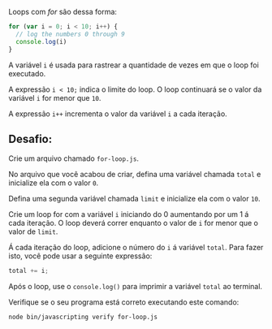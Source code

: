 Loops com *for* são dessa forma:

```js
for (var i = 0; i < 10; i++) {
  // log the numbers 0 through 9
  console.log(i)
}
```

A variável `i` é usada para rastrear a quantidade de vezes em que o loop foi executado.

A expressão `i < 10;` indica o limite do loop.
O loop continuará se o valor da variável `i` for menor que `10`.

A expressão `i++` incrementa o valor da variável `i` a cada iteração.

## Desafio:

Crie um arquivo chamado `for-loop.js`.

No arquivo que você acabou de criar, defina uma variável chamada `total` e inicialize ela com o valor `0`.

Defina uma segunda variável chamada `limit` e inicialize ela com o valor `10`.

Crie um loop for com a variável `i` iniciando do 0 aumentando por um 1 á cada iteração. O loop deverá correr enquanto o valor de `i` for menor que o valor de `limit`.

Á cada iteração do loop, adicione o número do `i` á variável `total`. Para fazer isto, você pode usar a seguinte expressão:

```js
total += i;
```

Após o loop, use o `console.log()` para imprimir a variável `total` ao terminal.

Verifique se o seu programa está correto executando este comando:

```bash
node bin/javascripting verify for-loop.js
```

